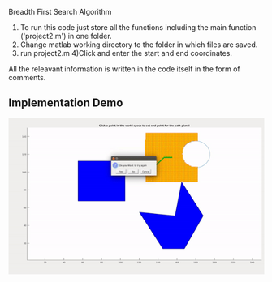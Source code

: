 Breadth First Search Algorithm

1) To run this code just store all the functions including the main function ('project2.m') in one folder.
2) Change matlab working directory to the folder in which files are saved.
3) run project2.m
4)Click and enter the start and end coordinates.

All the releavant information is written in the code itself in the form of comments.

## Implementation Demo


<p align="center">
<img src="https://github.com/anirudhtopiwala/ENPM-661-Planning-Projects/blob/master/Breadth-First-Search-Planning-Algorithm/Output/BFS.gif">
</p>
